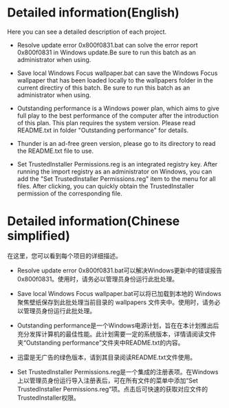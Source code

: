 # Detailed information(English)
Here you can see a detailed description of each project.

- Resolve update error 0x800f0831.bat can solve the error report 0x800f0831 in Windows update.Be sure to run this batch as an administrator when using.

- Save local Windows Focus wallpaper.bat can save the Windows Focus wallpaper that has been loaded locally to the wallpapers folder in the current directiry of this batch. Be sure to run this batch as an administrator when using.

- Outstanding performance is a Windows power plan, which aims to give full play to the best performance of the computer after the introduction of this plan. This plan requires the system version. Please read README.txt in folder "Outstanding performance" for details.

- Thunder is an ad-free green version, please go to its directory to read the README.txt file to use.

- Set TrustedInstaller Permissions.reg is an integrated registry key. After running the import registry as an administrator on Windows, you can add the "Set TrustedInstaller Permissions.reg" item to the menu for all files. After clicking, you can quickly obtain the TrustedInstaller permission of the corresponding file.

# Detailed information(Chinese simplified)
在这里，您可以看到每个项目的详细描述。

- Resolve update error 0x800f0831.bat可以解决Windows更新中的错误报告0x800f0831。使用时，请务必以管理员身份运行此批处理。

- Save local Windows Focus wallpaper.bat可以将已加载到本地的 Windows 聚焦壁纸保存到此批处理当前目录的 wallpapers 文件夹中。使用时，请务必以管理员身份运行此批处理。

- Outstanding performance是一个Windows电源计划，旨在在本计划推出后充分发挥计算机的最佳性能。此计划需要一定的系统版本，详情请阅读文件夹“Outstanding performance”文件夹中README.txt的内容。

- 迅雷是无广告的绿色版本，请到其目录阅读README.txt文件使用。

- Set TrustedInstaller Permissions.reg是一个集成的注册表项。在Windows上以管理员身份运行导入注册表后，可在所有文件的菜单中添加“Set TrustedInstaller Permissions.reg”项。点击后可快速的获取对应文件的TrustedInstaller权限。
